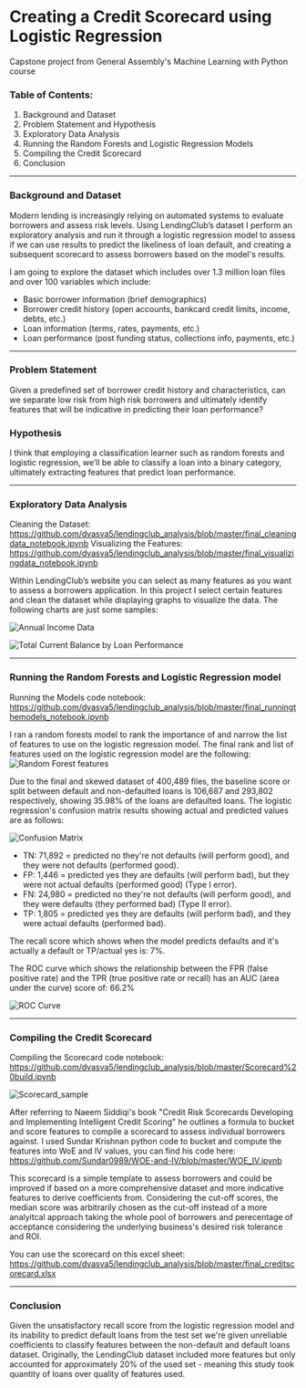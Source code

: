 # Creating a Credit Scorecard using Logistic Regression

Capstone project from General Assembly's Machine Learning with Python course

### Table of Contents:
  1) Background and Dataset
  2) Problem Statement and Hypothesis
  3) Exploratory Data Analysis
  4) Running the Random Forests and Logistic Regression Models
  5) Compiling the Credit Scorecard
  6) Conclusion
_______________
### Background and Dataset
Modern lending is  increasingly relying on automated systems to evaluate borrowers and assess risk levels. Using LendingClub’s dataset I perform an exploratory analysis and run it through a logistic regression model to assess if we can use results to predict the likeliness of loan default, and creating a subsequent scorecard to assess borrowers based on the model's results.

I am going to explore the dataset which includes over 1.3 million loan files and over 100 variables which include:
 - Basic borrower information (brief demographics)
 - Borrower credit history (open accounts, bankcard credit limits, income, debts, etc.)
 - Loan information (terms, rates, payments, etc.)
 - Loan performance (post funding status, collections info, payments, etc.)
______________
### Problem Statement
Given a predefined set of borrower credit history and characteristics, can we separate low risk from high risk borrowers and ultimately identify features that will be indicative in predicting their loan performance?

### Hypothesis
I think that employing a classification learner such as random forests and logistic regression, we’ll be able to classify a loan into a binary category, ultimately extracting features that predict loan performance.
______________
### Exploratory Data Analysis
Cleaning the Dataset: https://github.com/dvasva5/lendingclub_analysis/blob/master/final_cleaningdata_notebook.ipynb
Visualizing the Features: https://github.com/dvasva5/lendingclub_analysis/blob/master/final_visualizingdata_notebook.ipynb

Within LendingClub’s website you can select as many features as you want to assess a borrowers application. In this project I select certain features and clean the dataset while displaying graphs to visualize the data. The following charts are just some samples: 

![Annual Income Data](https://github.com/dvasva5/lendingclub_analysis/blob/master/Annual%20Income%20data.png "Annual Income Data")

![Total Current Balance by Loan Performance](https://github.com/dvasva5/lendingclub_analysis/blob/master/Total%20Current%20Balance%20by%20Loan%20Performance.png "Total Current Balance by Loan Performance")
_______________
### Running the Random Forests and Logistic Regression model
Running the Models code notebook: https://github.com/dvasva5/lendingclub_analysis/blob/master/final_runningthemodels_notebook.ipynb

I ran a random forests model to rank the importance of and narrow the list of features to use on the logistic regression model. The final rank and list of features used on the logistic regression model are the following: ![Random Forest features](https://github.com/dvasva5/lendingclub_analysis/blob/master/rf_featuresrank.png)

Due to the final and skewed dataset of 400,489 files, the baseline score or split between default and non-defaulted loans is 106,687 and 293,802 respectively, showing 35.98% of the loans are defaulted loans. The logistic regression's confusion matrix results showing actual and predicted values are as follows:

![Confusion Matrix](https://github.com/dvasva5/lendingclub_analysis/blob/master/confusion_matrix_screenshot.png)

- TN: 71,892 = predicted no they're not defaults (will perform good), and they were not defaults (performed good).
- FP: 1,446 = predicted yes they are defaults (will perform bad), but they were not actual defaults (performed good) (Type I error).
- FN: 24,980 = predicted no they're not defaults (will perform good), and they were defaults (they performed bad) (Type II error).
- TP: 1,805 = predicted yes they are defaults (will perform bad), and they were actual defaults (performed bad).

The recall score which shows when the model predicts defaults and it's actually a default or TP/actual yes is: 7%.

The ROC curve which shows the relationship between the FPR (false positive rate) and the TPR (true positive rate or recall) has an AUC (area under the curve) score of: 66.2% 

![ROC Curve](https://github.com/dvasva5/lendingclub_analysis/blob/master/roc_curve.png)
_______________
### Compiling the Credit Scorecard
Compiling the Scorecard code notebook: https://github.com/dvasva5/lendingclub_analysis/blob/master/Scorecard%20build.ipynb

![Scorecard_sample](https://github.com/dvasva5/lendingclub_analysis/blob/master/scorecard_sample.png)

After referring to Naeem Siddiqi's book "Credit Risk Scorecards Developing and Implementing Intelligent Credit Scoring" he outlines a formula to bucket and score features to compile a scorecard to assess individual borrowers against. I used Sundar Krishnan python code to bucket and compute the features into WoE and IV values, you can find his code here: https://github.com/Sundar0989/WOE-and-IV/blob/master/WOE_IV.ipynb 

This scorecard is a simple template to assess borrowers and could be improved if based on a more comprehensive dataset and more indicative features to derive coefficients from. Considering the cut-off scores, the median score was arbitrarily chosen as the cut-off instead of a more analyitcal approach taking the whole pool of borrowers and perecentage of acceptance considering the underlying business's desired risk tolerance and ROI.

You can use the scorecard on this excel sheet: https://github.com/dvasva5/lendingclub_analysis/blob/master/final_creditscorecard.xlsx
______________
### Conclusion
Given the unsatisfactory recall score from the logistic regression model and its inability to predict default loans from the test set we're given unreliable coefficients to classify features between the non-default and default loans dataset. Originally, the LendingClub dataset included more features but only accounted for approximately 20% of the used set - meaning this study took quantity of loans over quality of features used.
